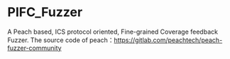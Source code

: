 # PIFC_Fuzzer
A Peach based, ICS protocol oriented, Fine-grained Coverage feedback Fuzzer.
The source code of peach：https://gitlab.com/peachtech/peach-fuzzer-community

